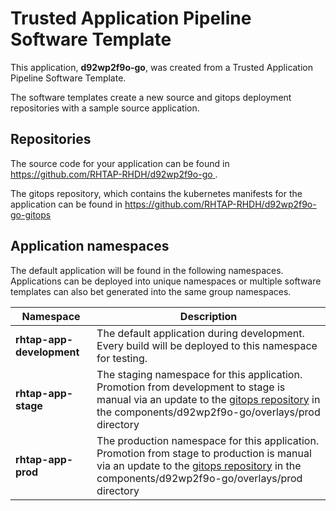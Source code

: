 # Trusted Application Pipeline Software Template

This application, **d92wp2f9o-go**, was created from a Trusted Application Pipeline Software Template.

The software templates create a new source and gitops deployment repositories with a sample source application. 

## Repositories

The source code for your application can be found in [https://github.com/RHTAP-RHDH/d92wp2f9o-go ](https://github.com/RHTAP-RHDH/d92wp2f9o-go ).
 
The gitops repository, which contains the kubernetes manifests for the application can be found in 
[https://github.com/RHTAP-RHDH/d92wp2f9o-go-gitops ](https://github.com/RHTAP-RHDH/d92wp2f9o-go-gitops ) 

## Application namespaces 

The default application will be found in the following namespaces. Applications can be deployed into unique namespaces or multiple software templates can also bet generated into the same group namespaces.  

|  Namespace   |  Description   |  
| -------- | -------- |   
| **rhtap-app-development** | The default application during development. Every build will be deployed to this namespace for testing. | 
| **rhtap-app-stage** | The staging namespace for this application. Promotion from development to stage is manual via an update to the [gitops repository](https://github.com/RHTAP-RHDH/d92wp2f9o-go-gitops ) in the components/d92wp2f9o-go/overlays/prod directory |  
| **rhtap-app-prod** | The production namespace for this application. Promotion from stage to production is manual via an update to the [gitops repository](https://github.com/RHTAP-RHDH/d92wp2f9o-go-gitops ) in the components/d92wp2f9o-go/overlays/prod directory | 